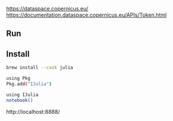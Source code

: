 https://dataspace.copernicus.eu/
https://documentation.dataspace.copernicus.eu/APIs/Token.html

## Run


## Install

```bash
brew install --cask julia
```

```bash
using Pkg
Pkg.add("IJulia")
```

```bash
using IJulia
notebook()
```

http://localhost:8888/
